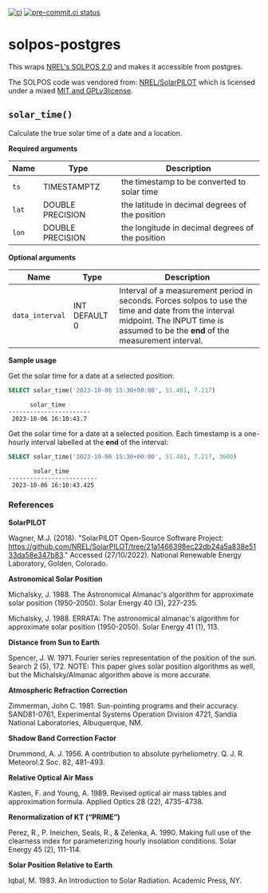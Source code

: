 [![ci](https://github.com/jkittner/solpos-postgres/actions/workflows/CI.yml/badge.svg)](https://github.com/jkittner/solpos-postgres/actions/workflows/CI.yml)
[![pre-commit.ci status](https://results.pre-commit.ci/badge/github/jkittner/solpos-postgres/main.svg)](https://results.pre-commit.ci/latest/github/jkittner/solpos-postgres/main)

# solpos-postgres

This wraps [NREL's SOLPOS 2.0](https://www.nrel.gov/grid/solar-resource/solpos.html) and makes it accessible from postgres.

The SOLPOS code was vendored from: [NREL/SolarPILOT](https://github.com/NREL/SolarPILOT/tree/21a1466398ec22db24a5a838e5133da58e347b83) which is licensed under a mixed [MIT and GPLv3license](https://github.com/jkittner/solpos/blob/master/licenses/LICENSE_SolarPILOT).

## `solar_time()`

Calculate the true solar time of a date and a location.

**Required arguments**

| **Name** | **Type**         | **Description**                                  |
| -------- | ---------------- | ------------------------------------------------ |
| `ts`     | TIMESTAMPTZ      | the timestamp to be converted to solar time      |
| `lat`    | DOUBLE PRECISION | the latitude in decimal degrees of the position  |
| `lon`    | DOUBLE PRECISION | the longitude in decimal degrees of the position |

**Optional arguments**

| **Name**        | **Type**      | **Description**                                                                                                                                                                          |
| --------------- | ------------- | ---------------------------------------------------------------------------------------------------------------------------------------------------------------------------------------- |
| `data_interval` | INT DEFAULT 0 | Interval of a measurement period in seconds. Forces solpos to use the time and date from the interval midpoint. The INPUT time is assumed to be the **end** of the measurement interval. |

**Sample usage**

Get the solar time for a date at a selected position:

```sql
SELECT solar_time('2023-10-06 15:30+00:00', 51.481, 7.217)
```

```console
      solar_time
-----------------------
 2023-10-06 16:10:43.7
```

Get the solar time for a date at a selected position. Each timestamp is a one-hourly interval labelled at the **end** of the interval:

```sql
SELECT solar_time('2023-10-06 15:30+00:00', 51.481, 7.217, 3600)
```

```console
       solar_time
-------------------------
 2023-10-06 16:10:43.425
```

### References

**SolarPILOT**

Wagner, M.J. (2018). "SolarPILOT Open-Source Software Project: https://github.com/NREL/SolarPILOT/tree/21a1466398ec22db24a5a838e5133da58e347b83." Accessed (27/10/2022). National Renewable Energy Laboratory, Golden, Colorado.

**Astronomical Solar Position**

Michalsky, J. 1988. The Astronomical Almanac's algorithm for approximate solar position (1950-2050). Solar Energy 40 (3), 227-235.

Michalsky, J. 1988. ERRATA: The astronomical almanac's algorithm for approximate solar position (1950-2050). Solar Energy 41 (1), 113.

**Distance from Sun to Earth**

Spencer, J. W. 1971. Fourier series representation of the position of the sun. Search 2 (5), 172. NOTE: This paper gives solar position algorithms as well, but the Michalsky/Almanac algorithm above is more accurate.

**Atmospheric Refraction Correction**

Zimmerman, John C. 1981. Sun-pointing programs and their accuracy. SAND81-0761, Experimental Systems Operation Division 4721, Sandia National Laboratories, Albuquerque, NM.

**Shadow Band Correction Factor**

Drummond, A. J. 1956. A contribution to absolute pyrheliometry. Q. J. R. Meteorol.2 Soc. 82, 481-493.

**Relative Optical Air Mass**

Kasten, F. and Young, A. 1989. Revised optical air mass tables and approximation formula. Applied Optics 28 (22), 4735-4738.

**Renormalization of KT (“PRIME”)**

Perez, R., P. Ineichen, Seals, R., & Zelenka, A. 1990. Making full use of the clearness index for parameterizing hourly insolation conditions. Solar Energy 45 (2), 111-114.

**Solar Position Relative to Earth**

Iqbal, M. 1983. An Introduction to Solar Radiation. Academic Press, NY.

